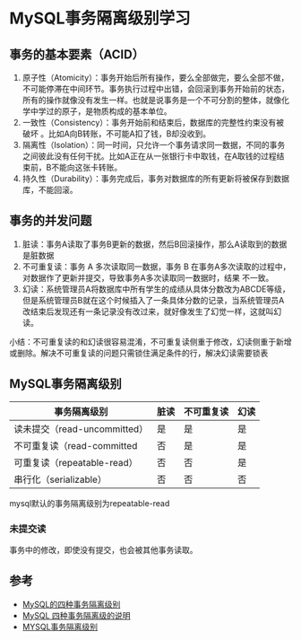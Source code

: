 # MySQL事务隔离级别学习


## 事务的基本要素（ACID）

1. 原子性（Atomicity）：事务开始后所有操作，要么全部做完，要么全部不做，不可能停滞在中间环节。事务执行过程中出错，会回滚到事务开始前的状态，所有的操作就像没有发生一样。也就是说事务是一个不可分割的整体，就像化学中学过的原子，是物质构成的基本单位。
2. 一致性（Consistency）：事务开始前和结束后，数据库的完整性约束没有被破坏 。比如A向B转账，不可能A扣了钱，B却没收到。
3. 隔离性（Isolation）：同一时间，只允许一个事务请求同一数据，不同的事务之间彼此没有任何干扰。比如A正在从一张银行卡中取钱，在A取钱的过程结束前，B不能向这张卡转账。
4. 持久性（Durability）：事务完成后，事务对数据库的所有更新将被保存到数据库，不能回滚。


## 事务的并发问题

1. 脏读：事务A读取了事务B更新的数据，然后B回滚操作，那么A读取到的数据是脏数据
2. 不可重复读：事务 A 多次读取同一数据，事务 B 在事务A多次读取的过程中，对数据作了更新并提交，导致事务A多次读取同一数据时，结果 不一致。
3. 幻读：系统管理员A将数据库中所有学生的成绩从具体分数改为ABCDE等级，但是系统管理员B就在这个时候插入了一条具体分数的记录，当系统管理员A改结束后发现还有一条记录没有改过来，就好像发生了幻觉一样，这就叫幻读。

小结：不可重复读的和幻读很容易混淆，不可重复读侧重于修改，幻读侧重于新增或删除。解决不可重复读的问题只需锁住满足条件的行，解决幻读需要锁表


## MySQL事务隔离级别

|事务隔离级别 | 脏读| 不可重复读|幻读 |
| - | - | - | - |
| 读未提交（read-uncommitted） | 是 | 是 | 是 |
| 不可重复读（read-committed | 否 | 是 | 是 |
| 可重复读（repeatable-read） |否  |否 |是  |
|串行化（serializable）  |  否| 否 | 否 |

mysql默认的事务隔离级别为repeatable-read

### 未提交读

事务中的修改，即使没有提交，也会被其他事务读取。

## 参考

- [MySQL的四种事务隔离级别](https://www.cnblogs.com/huanongying/p/7021555.html)
- [MySQL 四种事务隔离级的说明](http://www.cnblogs.com/zhoujinyi/p/3437475.html)
- [MYSQL事务隔离级别](http://www.importnew.com/29321.html)
